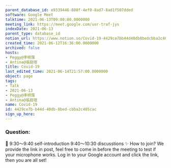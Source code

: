 ```yaml
---
parent_database_id: e9339446-880f-4ef0-8ad7-8ad1f507dded
software: Google Meet
talktime: 2021-06-13T09:00:00.0000000
meeting_link: https://meet.google.com/uor-traf-jys
indexDate: 2021-06-13
parent_type: database_id
notion_url: https://www.notion.so/Covid-19-4429ce7bb44d40db8bedcbba2c405cac
created_time: 2021-06-12T16:36:00.0000000
archived: false
hosts:
- Peggy@李明霈
- Antina@張庭瑄
title: Covid-19
last_edited_time: 2021-06-14T21:57:00.0000000
object: page
tags:
- Talk
- 2021-06-13
- Peggy@李明霈
- Antina@張庭瑄
name: Covid-19
id: 4429ce7b-b44d-40db-8bed-cbba2c405cac
sign_up_here: 
---
```


### Question:


   
   
   
   
   
📅
9:30～9:40 self-introduction
9:40～10:30 discusstions
✨
How to join?
We provide the link in post, feel free to come in before the meeting to test if your microphone works. Log in to your Google account and click the link, then you are all set!

